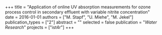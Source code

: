 +++
title = "Application of online UV absorption measurements for ozone process control in secondary effluent with variable nitrite concentration"
date = 2016-01-01
authors = ["M. Stapf", "U. Miehe", "M. Jekel"]
publication_types = ["2"]
abstract = ""
selected = false
publication = "*Water Research*"
projects = ["ist4r"]
+++

